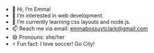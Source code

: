 - 👋 Hi, I’m Emma!
- 👀 I’m interested in web development.
- 🌱 I’m currently learning css layouts and node.js.
- 📫 Reach me via email: emmabossuytclark@gmail.com
- 😄 Pronouns: she/her
- ⚡ Fun fact: I love soccer! Go City!

<!---
EmClark1234/EmClark1234 is a ✨ special ✨ repository because its `README.md` (this file) appears on your GitHub profile.
You can click the Preview link to take a look at your changes.
--->
